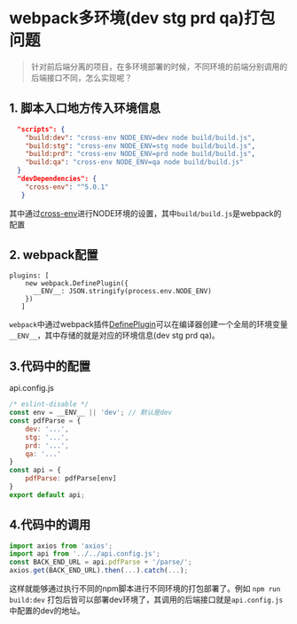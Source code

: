 # webpack多环境(dev stg prd qa)打包问题

> 针对前后端分离的项目，在多环境部署的时候，不同环境的前端分别调用的后端接口不同，怎么实现呢？

## 1. 脚本入口地方传入环境信息

```json
  "scripts": {
    "build:dev": "cross-env NODE_ENV=dev node build/build.js",
    "build:stg": "cross-env NODE_ENV=stg node build/build.js",
    "build:prd": "cross-env NODE_ENV=prd node build/build.js",
    "build:qa": "cross-env NODE_ENV=qa node build/build.js"
  }
  "devDependencies": {
	"cross-env": "^5.0.1"
   }	
```

其中通过[cross-env](https://github.com/kentcdodds/cross-env)进行NODE环境的设置，其中`build/build.js`是webpack的配置

## 2. webpack配置

```javasc
plugins: [
    new webpack.DefinePlugin({
      __ENV__: JSON.stringify(process.env.NODE_ENV)
    })
   ]
```

`webpack`中通过webpack插件[DefinePlugin](https://doc.webpack-china.org/plugins/define-plugin/)可以在编译器创建一个全局的环境变量`__ENV__`，其中存储的就是对应的环境信息(dev stg prd qa)。

## 3.代码中的配置

api.config.js

```javascript
/* eslint-disable */
const env = __ENV__ || 'dev'; // 默认是dev
const pdfParse = {
    dev: '...',
    stg: '...',
    prd: '...',
    qa: '...'
}
const api = {
    pdfParse: pdfParse[env]
}
export default api;
```

## 4.代码中的调用

```javascript
import axios from 'axios';
import api from '../../api.config.js';
const BACK_END_URL = api.pdfParse + '/parse/';
axios.get(BACK_END_URL).then(...).catch(...);
```

 这样就能够通过执行不同的npm脚本进行不同环境的打包部署了。例如 `npm run build:dev` 打包后皆可以部署dev环境了，其调用的后端接口就是`api.config.js`中配置的dev的地址。
